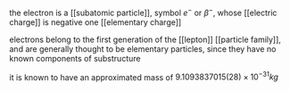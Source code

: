 the electron is a [[subatomic particle]], symbol $e^-$ or $\beta ^-$, whose [[electric charge]] is negative one [[elementary charge]]

electrons belong to the first generation of the [[lepton]] [[particle family]], and are generally thought to be elementary particles, since they have no known components of substructure

it is known to have an approximated mass of $9.1093837015(28)×10^{−31} kg$

